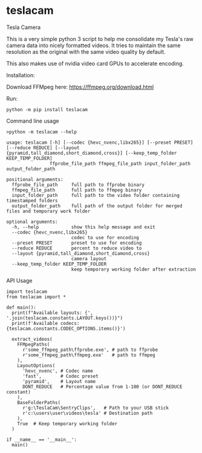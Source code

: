 # teslacam
Tesla Camera

This is a very simple python 3 script to help me consolidate my Tesla's raw camera data into nicely formatted videos.  It tries to maintain the same resolution as the original with the same video quality by default.

This also makes use of nvidia video card GPUs to accelerate encoding.

Installation:

Download FFMpeg here:
https://ffmpeg.org/download.html

Run:
```
python -m pip install teslacam
```
Command line usage
```
>python -m teslacam --help
```
```
usage: teslacam [-h] [--codec {hevc_nvenc,libx265}] [--preset PRESET] [--reduce REDUCE] [--layout {pyramid,tall_diamond,short_diamond,cross}] [--keep_temp_folder KEEP_TEMP_FOLDER]
                ffprobe_file_path ffmpeg_file_path input_folder_path output_folder_path

positional arguments:
  ffprobe_file_path     full path to ffprobe binary
  ffmpeg_file_path      full path to ffmpeg binary
  input_folder_path     full path to the video folder containing timestamped folders
  output_folder_path    full path of the output folder for merged files and temporary work folder

optional arguments:
  -h, --help            show this help message and exit
  --codec {hevc_nvenc,libx265}
                        codec to use for encoding
  --preset PRESET       preset to use for encoding
  --reduce REDUCE       percent to reduce video to
  --layout {pyramid,tall_diamond,short_diamond,cross}
                        camera layout
  --keep_temp_folder KEEP_TEMP_FOLDER
                        keep temporary working folder after extraction
```
API Usage
```
import teslacam
from teslacam import *

def main():
  print(f"Available layouts: {', '.join(teslacam.constants.LAYOUT.keys())}")
  print(f'Available codecs: {teslacam.constants.CODEC_OPTIONS.items()}')

  extract_videos(
    FFMpegPaths(
      r'some_ffmpeg_path\ffprobe.exe', # path to ffprobe
      r'some_ffmpeg_path\ffmpeg.exe'   # path to ffmpeg
    ),
    LayoutOptions(
      'hevc_nvenc', # Codec name
      'fast',       # Codec preset
      'pyramid',    # Layout name
      DONT_REDUCE   # Percentage value from 1-100 (or DONT_REDUCE constant)
    ),
    BaseFolderPaths(
      r'g:\TeslaCam\SentryClips',   # Path to your USB stick
      r'c:\users\user\videos\tesla' # Destination path
    ),
    True  # Keep temporary working folder
  )

if __name__ == '__main__':
  main()
```

